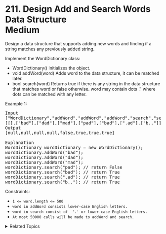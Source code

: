 # 211. Design Add and Search Words Data Structure<br> Medium

Design a data structure that supports adding new words and finding if a string matches any previously added string.

Implement the WordDictionary class:

- WordDictionary() Initializes the object.
- void addWord(word) Adds word to the data structure, it can be matched later.
- bool search(word) Returns true if there is any string in the data structure that matches word or false otherwise. word may contain dots '.' where dots can be matched with any letter.
 

Example 1:

<pre>
Input
["WordDictionary","addWord","addWord","addWord","search","search","search","search"]
[[],["bad"],["dad"],["mad"],["pad"],["bad"],[".ad"],["b.."]]
Output
[null,null,null,null,false,true,true,true]

Explanation
WordDictionary wordDictionary = new WordDictionary();
wordDictionary.addWord("bad");
wordDictionary.addWord("dad");
wordDictionary.addWord("mad");
wordDictionary.search("pad"); // return False
wordDictionary.search("bad"); // return True
wordDictionary.search(".ad"); // return True
wordDictionary.search("b.."); // return True
</pre>

Constraints:

- `1 <= word.length <= 500`
- `word in addWord consists lower-case English letters.`
- `word in search consist of  '.' or lower-case English letters.`
- `At most 50000 calls will be made to addWord and search.`

<details>

<summary> Related Topics </summary>

-   `Trie`
-   `Design`

</details>
